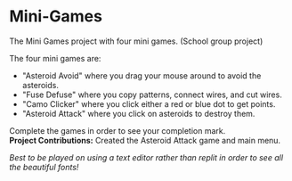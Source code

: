# Mini-Games
The Mini Games project with four mini games. (School group project)

The four mini games are:
- "Asteroid Avoid" where you drag your mouse around to avoid the asteroids.
- "Fuse Defuse" where you copy patterns, connect wires, and cut wires.
- "Camo Clicker" where you click either a red or blue dot to get points.
- "Asteroid Attack" where you click on asteroids to destroy them.

Complete the games in order to see your completion mark.  
**Project Contributions:** Created the Asteroid Attack game and main menu.

*Best to be played on using a text editor rather than replit in order to see all the beautiful fonts!*
